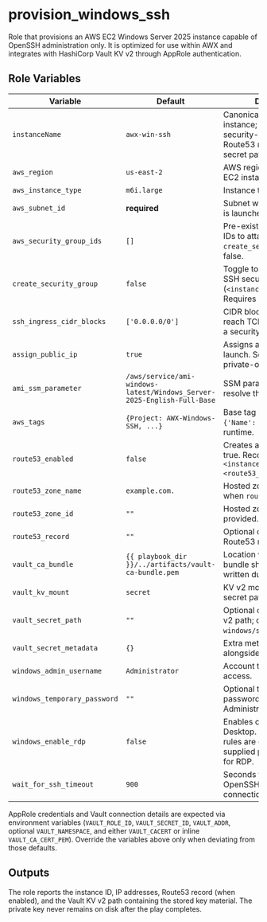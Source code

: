 # provision_windows_ssh

Role that provisions an AWS EC2 Windows Server 2025 instance capable of OpenSSH administration only. It is optimized for use within AWX and integrates with HashiCorp Vault KV v2 through AppRole authentication.

## Role Variables
| Variable | Default | Description |
| --- | --- | --- |
| `instanceName` | `awx-win-ssh` | Canonical name for the instance; drives Name tag, security-group name, Route53 record, and Vault secret path. |
| `aws_region` | `us-east-2` | AWS region that hosts the EC2 instance. |
| `aws_instance_type` | `m6i.large` | Instance type to create. |
| `aws_subnet_id` | **required** | Subnet where the instance is launched. |
| `aws_security_group_ids` | `[]` | Pre-existing security group IDs to attach. Required when `create_security_group` is false. |
| `create_security_group` | `false` | Toggle to create a dedicated SSH security group (`<instanceName>-ssh`). Requires `aws_vpc_id`. |
| `ssh_ingress_cidr_blocks` | `['0.0.0.0/0']` | CIDR blocks allowed to reach TCP/22 when creating a security group. |
| `assign_public_ip` | `true` | Assigns a public IP during launch. Set to false for private-only subnets. |
| `ami_ssm_parameter` | `/aws/service/ami-windows-latest/Windows_Server-2025-English-Full-Base` | SSM parameter used to resolve the AMI ID. |
| `aws_tags` | `{Project: AWX-Windows-SSH, ...}` | Base tag map merged with `{'Name': instanceName}` at runtime. |
| `route53_enabled` | `false` | Creates an A record when true. Record defaults to `<instanceName>.<route53_zone_name>`. |
| `route53_zone_name` | `example.com.` | Hosted zone name (optional when `route53_zone_id` set). |
| `route53_zone_id` | `""` | Hosted zone ID used when provided. |
| `route53_record` | `""` | Optional override for the Route53 record name. |
| `vault_ca_bundle` | `{{ playbook_dir }}/../artifacts/vault-ca-bundle.pem` | Location where the CA bundle should exist or be written during the play. |
| `vault_kv_mount` | `secret` | KV v2 mount containing the secret path. |
| `vault_secret_path` | `""` | Optional override for the KV v2 path; defaults to `windows/ssh/<instanceName>`. |
| `vault_secret_metadata` | `{}` | Extra metadata stored alongside the key material. |
| `windows_admin_username` | `Administrator` | Account that gains SSH/RDP access. |
| `windows_temporary_password` | `""` | Optional temporary password applied to the Administrator account. |
| `windows_enable_rdp` | `false` | Enables or disables Remote Desktop. When true, firewall rules are opened and the supplied password is used for RDP. |
| `wait_for_ssh_timeout` | `900` | Seconds to wait for the OpenSSH service to accept connections. |

AppRole credentials and Vault connection details are expected via environment variables (`VAULT_ROLE_ID`, `VAULT_SECRET_ID`, `VAULT_ADDR`, optional `VAULT_NAMESPACE`, and either `VAULT_CACERT` or inline `VAULT_CA_CERT_PEM`). Override the variables above only when deviating from those defaults.

## Outputs
The role reports the instance ID, IP addresses, Route53 record (when enabled), and the Vault KV v2 path containing the stored key material. The private key never remains on disk after the play completes.
